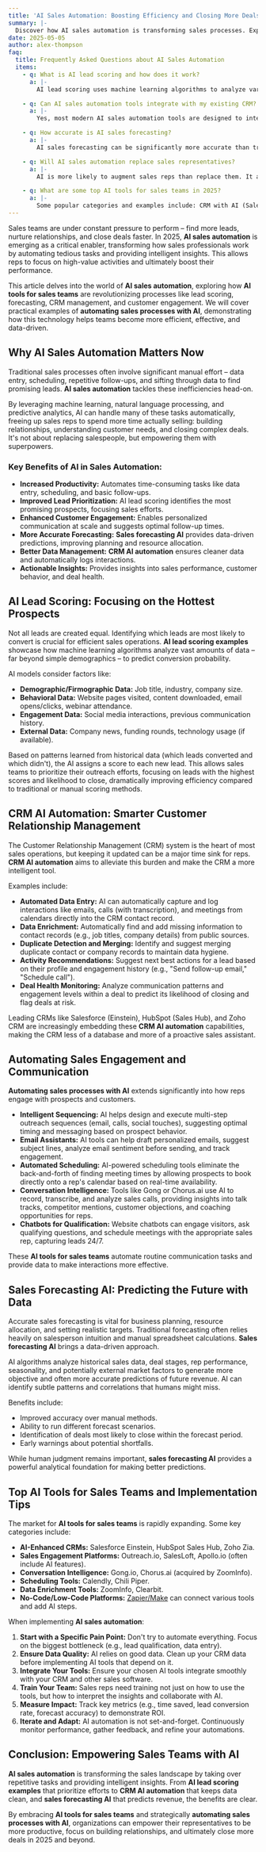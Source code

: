 ```yaml
---
title: 'AI Sales Automation: Boosting Efficiency and Closing More Deals (2025)'
summary: |-
  Discover how AI sales automation is transforming sales processes. Explore AI tools for sales teams, lead scoring, forecasting, and CRM automation.
date: 2025-05-05
author: alex-thompson
faq:
  title: Frequently Asked Questions about AI Sales Automation
  items:
    - q: What is AI lead scoring and how does it work?
      a: |-
        AI lead scoring uses machine learning algorithms to analyze various data points about a lead (demographics, firmographics, website behavior, email engagement, social interactions) to predict their likelihood of converting into a customer. It assigns a score, helping sales teams prioritize leads more effectively than traditional rule-based scoring.

    - q: Can AI sales automation tools integrate with my existing CRM?
      a: |-
        Yes, most modern AI sales automation tools are designed to integrate seamlessly with popular CRM systems like Salesforce, HubSpot, Zoho CRM, etc. Many CRMs also have built-in AI features. Integration is key to leveraging customer data effectively for automation.

    - q: How accurate is AI sales forecasting?
      a: |-
        AI sales forecasting can be significantly more accurate than traditional methods, especially when trained on sufficient historical data. It can identify complex patterns and account for more variables. However, accuracy depends on data quality, the chosen model, and external market factors. It provides a powerful prediction but should still be reviewed with human judgment.

    - q: Will AI sales automation replace sales representatives?
      a: |-
        AI is more likely to augment sales reps than replace them. It automates repetitive tasks (data entry, scheduling, basic follow-ups), provides insights (lead scoring, forecasting), and frees up reps to focus on building relationships, complex negotiations, strategic selling, and closing deals -- tasks requiring human skills.

    - q: What are some top AI tools for sales teams in 2025?
      a: |-
        Some popular categories and examples include: CRM with AI (Salesforce Einstein, HubSpot Sales Hub), Conversation Intelligence (Gong, Chorus.ai), Sales Engagement Platforms (Outreach, SalesLoft), Lead Scoring Tools (integrated in CRMs or standalone), and Scheduling Assistants (Calendly, Chili Piper). The best tools depend on specific team needs and budget.
---
```

Sales teams are under constant pressure to perform – find more leads, nurture relationships, and close deals faster. In 2025, **AI sales automation** is emerging as a critical enabler, transforming how sales professionals work by automating tedious tasks and providing intelligent insights. This allows reps to focus on high-value activities and ultimately boost their performance.

This article delves into the world of **AI sales automation**, exploring how **AI tools for sales teams** are revolutionizing processes like lead scoring, forecasting, CRM management, and customer engagement. We will cover practical examples of **automating sales processes with AI**, demonstrating how this technology helps teams become more efficient, effective, and data-driven.

## Why AI Sales Automation Matters Now

Traditional sales processes often involve significant manual effort – data entry, scheduling, repetitive follow-ups, and sifting through data to find promising leads. **AI sales automation** tackles these inefficiencies head-on.

By leveraging machine learning, natural language processing, and predictive analytics, AI can handle many of these tasks automatically, freeing up sales reps to spend more time actually selling: building relationships, understanding customer needs, and closing complex deals. It's not about replacing salespeople, but empowering them with superpowers.

### Key Benefits of AI in Sales Automation:

*   **Increased Productivity:** Automates time-consuming tasks like data entry, scheduling, and basic follow-ups.
*   **Improved Lead Prioritization:** AI lead scoring identifies the most promising prospects, focusing sales efforts.
*   **Enhanced Customer Engagement:** Enables personalized communication at scale and suggests optimal follow-up times.
*   **More Accurate Forecasting:** **Sales forecasting AI** provides data-driven predictions, improving planning and resource allocation.
*   **Better Data Management:** **CRM AI automation** ensures cleaner data and automatically logs interactions.
*   **Actionable Insights:** Provides insights into sales performance, customer behavior, and deal health.

## AI Lead Scoring: Focusing on the Hottest Prospects

Not all leads are created equal. Identifying which leads are most likely to convert is crucial for efficient sales operations. **AI lead scoring examples** showcase how machine learning algorithms analyze vast amounts of data – far beyond simple demographics – to predict conversion probability.

AI models consider factors like:

*   **Demographic/Firmographic Data:** Job title, industry, company size.
*   **Behavioral Data:** Website pages visited, content downloaded, email opens/clicks, webinar attendance.
*   **Engagement Data:** Social media interactions, previous communication history.
*   **External Data:** Company news, funding rounds, technology usage (if available).

Based on patterns learned from historical data (which leads converted and which didn't), the AI assigns a score to each new lead. This allows sales teams to prioritize their outreach efforts, focusing on leads with the highest scores and likelihood to close, dramatically improving efficiency compared to traditional or manual scoring methods.

## CRM AI Automation: Smarter Customer Relationship Management

The Customer Relationship Management (CRM) system is the heart of most sales operations, but keeping it updated can be a major time sink for reps. **CRM AI automation** aims to alleviate this burden and make the CRM a more intelligent tool.

Examples include:

*   **Automated Data Entry:** AI can automatically capture and log interactions like emails, calls (with transcription), and meetings from calendars directly into the CRM contact record.
*   **Data Enrichment:** Automatically find and add missing information to contact records (e.g., job titles, company details) from public sources.
*   **Duplicate Detection and Merging:** Identify and suggest merging duplicate contact or company records to maintain data hygiene.
*   **Activity Recommendations:** Suggest next best actions for a lead based on their profile and engagement history (e.g., "Send follow-up email," "Schedule call").
*   **Deal Health Monitoring:** Analyze communication patterns and engagement levels within a deal to predict its likelihood of closing and flag deals at risk.

Leading CRMs like Salesforce (Einstein), HubSpot (Sales Hub), and Zoho CRM are increasingly embedding these **CRM AI automation** capabilities, making the CRM less of a database and more of a proactive sales assistant.

## Automating Sales Engagement and Communication

**Automating sales processes with AI** extends significantly into how reps engage with prospects and customers.

*   **Intelligent Sequencing:** AI helps design and execute multi-step outreach sequences (email, calls, social touches), suggesting optimal timing and messaging based on prospect behavior.
*   **Email Assistants:** AI tools can help draft personalized emails, suggest subject lines, analyze email sentiment before sending, and track engagement.
*   **Automated Scheduling:** AI-powered scheduling tools eliminate the back-and-forth of finding meeting times by allowing prospects to book directly onto a rep's calendar based on real-time availability.
*   **Conversation Intelligence:** Tools like Gong or Chorus.ai use AI to record, transcribe, and analyze sales calls, providing insights into talk tracks, competitor mentions, customer objections, and coaching opportunities for reps.
*   **Chatbots for Qualification:** Website chatbots can engage visitors, ask qualifying questions, and schedule meetings with the appropriate sales rep, capturing leads 24/7.

These **AI tools for sales teams** automate routine communication tasks and provide data to make interactions more effective.

## Sales Forecasting AI: Predicting the Future with Data

Accurate sales forecasting is vital for business planning, resource allocation, and setting realistic targets. Traditional forecasting often relies heavily on salesperson intuition and manual spreadsheet calculations. **Sales forecasting AI** brings a data-driven approach.

AI algorithms analyze historical sales data, deal stages, rep performance, seasonality, and potentially external market factors to generate more objective and often more accurate predictions of future revenue. AI can identify subtle patterns and correlations that humans might miss.

Benefits include:

*   Improved accuracy over manual methods.
*   Ability to run different forecast scenarios.
*   Identification of deals most likely to close within the forecast period.
*   Early warnings about potential shortfalls.

While human judgment remains important, **sales forecasting AI** provides a powerful analytical foundation for making better predictions.

## Top AI Tools for Sales Teams and Implementation Tips

The market for **AI tools for sales teams** is rapidly expanding. Some key categories include:

*   **AI-Enhanced CRMs:** Salesforce Einstein, HubSpot Sales Hub, Zoho Zia.
*   **Sales Engagement Platforms:** Outreach.io, SalesLoft, Apollo.io (often include AI features).
*   **Conversation Intelligence:** Gong.io, Chorus.ai (acquired by ZoomInfo).
*   **Scheduling Tools:** Calendly, Chili Piper.
*   **Data Enrichment Tools:** ZoomInfo, Clearbit.
*   **No-Code/Low-Code Platforms:** [Zapier/Make](ai-automation-approaches_en/) can connect various tools and add AI steps.

When implementing **AI sales automation**:

1.  **Start with a Specific Pain Point:** Don't try to automate everything. Focus on the biggest bottleneck (e.g., lead qualification, data entry).
2.  **Ensure Data Quality:** AI relies on good data. Clean up your CRM data before implementing AI tools that depend on it.
3.  **Integrate Your Tools:** Ensure your chosen AI tools integrate smoothly with your CRM and other sales software.
4.  **Train Your Team:** Sales reps need training not just on how to use the tools, but how to interpret the insights and collaborate with AI.
5.  **Measure Impact:** Track key metrics (e.g., time saved, lead conversion rate, forecast accuracy) to demonstrate ROI.
6.  **Iterate and Adapt:** AI automation is not set-and-forget. Continuously monitor performance, gather feedback, and refine your automations.

## Conclusion: Empowering Sales Teams with AI

**AI sales automation** is transforming the sales landscape by taking over repetitive tasks and providing intelligent insights. From **AI lead scoring examples** that prioritize efforts to **CRM AI automation** that keeps data clean, and **sales forecasting AI** that predicts revenue, the benefits are clear.

By embracing **AI tools for sales teams** and strategically **automating sales processes with AI**, organizations can empower their representatives to be more productive, focus on building relationships, and ultimately close more deals in 2025 and beyond.